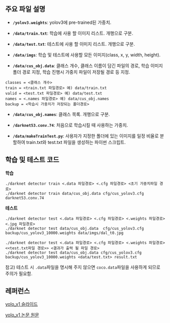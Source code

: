 ## 주요 파일 설명

- **`/yolov3.weights`**: yolov3에 pre-trained된 가중치.


- **`/data/train.txt`**: 학습에 사용 할 이미지 리스트. 개행으로 구분.


- **`/data/test.txt`**: 테스트에 사용 할 이미지 리스트. 개행으로 구분.


- **`/data/imgs`**: 학습 및 테스트에 사용할 모든 이미지(class, x, y, width, height).


- **`/data/cus_obj.data`**: 클래스 개수, 클래스 이름이 담긴 파일의 경로, 학습 이미지 폴더 경로 지정, 학습 진행시 가중치 파일이 저장될 경로 등 지정.
~~~
classes = <클래스 개수>
train = <train.txt 파일경로> 예) data/train.txt
valid = <test.txt 파일경로> 예) data/test.txt
names = <.names 파일경로> 예) data/cus_obj.names
backup = <학습시 가중치가 저장되는 폴더경로>
~~~

- **`/data/cus_obj.names`**: 클래스 목록. 개행으로 구분.


- **`/darknet53.conv.74`**: 처음으로 학습시킬 때 사용하는 가중치.


- **`/data/makeTrainTest.py`**: 사용자가 지정한 폴더에 있는 이미지를 일정 비율로 분할하여 train.txt와 test.txt 파일을 생성하는 파이썬 스크립트.

## 학습 및 테스트 코드


**학습**
~~~
./darknet detector train <.data 파일경로> <.cfg 파일경로> <초기 가중치파일 경로>
./darknet detector train data/cus_obj.data cfg/cus_yolov3.cfg darknet53.conv.74
~~~


**테스트**
~~~
./darknet detector test <.data 파일경로> <.cfg 파일경로> <.weights 파일경로> <.jpg 파일경로>
./darknet detector test data/cus_obj.data  cfg/cus_yolov3.cfg backup/cus_yolov3_10000.weights data/imgs/dal_t0.jpg

./darknet detector test <.data 파일경로> <.cfg 파일경로> <.weights 파일경로> <<test.txt파일 경로>> <결과가 출력 될 파일 경로>
./darknet detector test data/cus_obj.data cfg/cus_yolov3.cfg backup/cus_yolov3_10000.weights <data/test.txt> result.txt
~~~


참고) 테스트 시 `.data`파일을 명시해 주지 않으면 `coco.data`파일을 사용하게 되므로 주의가 필요함.

## 레퍼런스
[yolo_v1 슬라이드](https://docs.google.com/presentation/d/1aeRvtKG21KHdD5lg6Hgyhx5rPq_ZOsGjG5rJ1HP7BbA/pub?start=false&loop=false&delayms=3000&slide=id.g137784ab86_4_427)


[yolo_v1 논문 원문](https://arxiv.org/abs/1506.02640)
